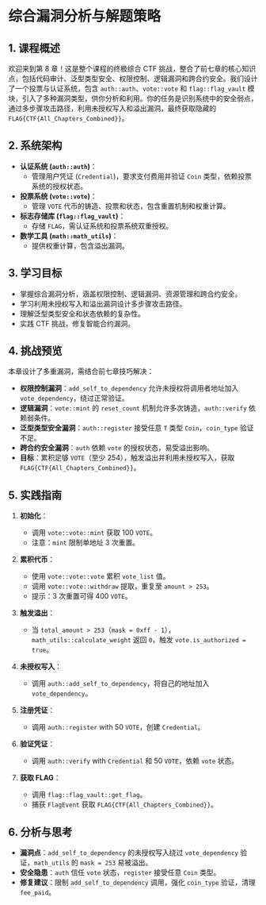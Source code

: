 # 综合漏洞分析与解题策略

## 1. 课程概述
欢迎来到第 8 章！这是整个课程的终极综合 CTF 挑战，整合了前七章的核心知识点，包括代码审计、泛型类型安全、权限控制、逻辑漏洞和跨合约安全。我们设计了一个投票与认证系统，包含 `auth::auth`、`vote::vote` 和 `flag::flag_vault` 模块，引入了多种漏洞类型，供你分析和利用。你的任务是识别系统中的安全弱点，通过多步骤攻击路径，利用未授权写入和溢出漏洞，最终获取隐藏的 `FLAG{CTF{All_Chapters_Combined}}`。

## 2. 系统架构
- **认证系统 (`auth::auth`)**：
  - 管理用户凭证 (`Credential`)，要求支付费用并验证 `Coin` 类型，依赖投票系统的授权状态。
- **投票系统 (`vote::vote`)**：
  - 管理 `VOTE` 代币的铸造、投票和状态，包含重置机制和权重计算。
- **标志存储库 (`flag::flag_vault`)**：
  - 存储 `FLAG`，需认证系统和投票系统双重授权。
- **数学工具 (`math::math_utils`)**：
  - 提供权重计算，包含溢出漏洞。

## 3. 学习目标
- 掌握综合漏洞分析，涵盖权限控制、逻辑漏洞、资源管理和跨合约安全。
- 学习利用未授权写入和溢出漏洞设计多步骤攻击路径。
- 理解泛型类型安全和状态依赖的复杂性。
- 实践 CTF 挑战，修复智能合约漏洞。

## 4. 挑战预览
本章设计了多重漏洞，需结合前七章技巧解决：
- **权限控制漏洞**：`add_self_to_dependency` 允许未授权将调用者地址加入 `vote_dependency`，绕过正常验证。
- **逻辑漏洞**：`vote::mint` 的 `reset_count` 机制允许多次铸造，`auth::verify` 依赖弱条件。
- **泛型类型安全漏洞**：`auth::register` 接受任意 `T` 类型 `Coin`，`coin_type` 验证不足。
- **跨合约安全漏洞**：`auth` 依赖 `vote` 的授权状态，易受溢出影响。
- **目标**：累积足够 `VOTE`（至少 254），触发溢出并利用未授权写入，获取 `FLAG{CTF{All_Chapters_Combined}}`。

## 5. 实践指南
1. **初始化**：
   - 调用 `vote::vote::mint` 获取 100 `VOTE`。
   - 注意：`mint` 限制单地址 3 次重置。

2. **累积代币**：
   - 使用 `vote::vote::vote` 累积 `vote_list` 值。
   - 调用 `vote::vote::withdraw` 提取，重复至 `amount > 253`。
   - 提示：3 次重置可得 400 `VOTE`。

3. **触发溢出**：
   - 当 `total_amount > 253`（`mask = 0xff - 1`），`math_utils::calculate_weight` 返回 `0`，触发 `vote.is_authorized = true`。

4. **未授权写入**：
   - 调用 `auth::add_self_to_dependency`，将自己的地址加入 `vote_dependency`。

5. **注册凭证**：
   - 调用 `auth::register` with 50 `VOTE`，创建 `Credential`。

6. **验证凭证**：
   - 调用 `auth::verify` with `Credential` 和 50 `VOTE`，依赖 `vote` 状态。

7. **获取 FLAG**：
   - 调用 `flag::flag_vault::get_flag`。
   - 捕获 `FlagEvent` 获取 `FLAG{CTF{All_Chapters_Combined}}`。

## 6. 分析与思考
- **漏洞点**：`add_self_to_dependency` 的未授权写入绕过 `vote_dependency` 验证，`math_utils` 的 `mask = 253` 易被溢出。
- **安全隐患**：`auth` 信任 `vote` 状态，`register` 接受任意 `Coin` 类型。
- **修复建议**：限制 `add_self_to_dependency` 调用，强化 `coin_type` 验证，清理 `fee_paid`。
